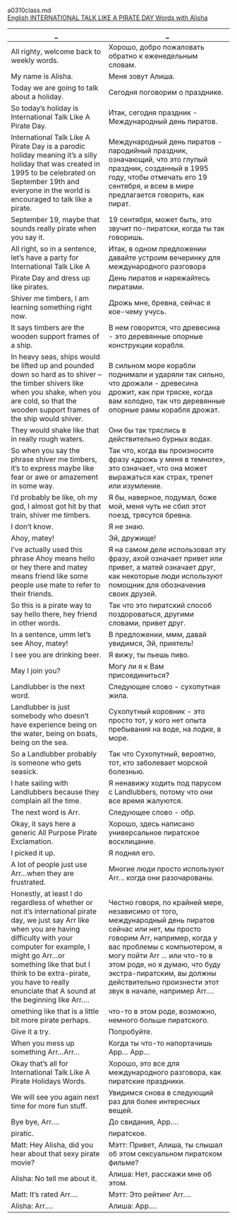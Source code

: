 a0310class.md  
[English INTERNATIONAL TALK LIKE A PIRATE DAY Words with Alisha](https://www.youtube.com/watch?v=kq8MoeLfRtM)  




_|_
--|--
All righty, welcome back to weekly words.|Хорошо, добро пожаловать обратно к еженедельным словам.
My name is Alisha.|Меня зовут Алиша.
Today we are going to talk about a holiday.|Сегодня поговорим о празднике.
So today’s holiday is International Talk Like A Pirate Day.|Итак, сегодня праздник - Международный день пиратов.
International Talk Like A Pirate Day is a parodic holiday meaning it’s a silly holiday that was created in 1995 to be celebrated on September 19th and everyone in the world is encouraged to talk like a pirate.|Международный день пиратов - пародийный праздник, означающий, что это глупый праздник, созданный в 1995 году, чтобы отмечать его 19 сентября, и всем в мире предлагается говорить, как пират.
September 19, maybe that sounds really pirate when you say it.|19 сентября, может быть, это звучит по-пиратски, когда ты так говоришь.
All right, so in a sentence, let’s have a party for International Talk Like A|Итак, в одном предложении давайте устроим вечеринку для международного разговора
Pirate Day and dress up like pirates.|День пиратов и наряжайтесь пиратами.
Shiver me timbers, I am learning something right now.|Дрожь мне, бревна, сейчас я кое-чему учусь.
It says timbers are the wooden support frames of a ship.|В нем говорится, что древесина - это деревянные опорные конструкции корабля.
In heavy seas, ships would be lifted up and pounded down so hard as to shiver – the timber shivers like when you shake, when you are cold, so that the wooden support frames of the ship would shiver.|В сильном море корабли поднимали и ударяли так сильно, что дрожали - древесина дрожит, как при тряске, когда вам холодно, так что деревянные опорные рамы корабля дрожат.
They would shake like that in really rough waters.|Они бы так тряслись в действительно бурных водах.
So when you say the phrase shiver me timbers, it’s to express maybe like fear or awe or amazement in some way.|Так что, когда вы произносите фразу «дрожь у меня в темноте», это означает, что она может выражаться как страх, трепет или изумление.
I’d probably be like, oh my god, I almost got hit by that train, shiver me timbers.|Я бы, наверное, подумал, боже мой, меня чуть не сбил этот поезд, трясутся бревна.
I don’t know.|Я не знаю.
Ahoy, matey!|Эй, дружище!
I’ve actually used this phrase Ahoy means hello or hey there and matey means friend like some people use mate to refer to their friends.|Я на самом деле использовал эту фразу, ахой означает привет или привет, а матей означает друг, как некоторые люди используют помощник для обозначения своих друзей.
So this is a pirate way to say hello there, hey friend in other words.|Так что это пиратский способ поздороваться, другими словами, привет друг.
In a sentence, umm let’s see Ahoy, matey!|В предложении, ммм, давай увидимся, Эй, приятель!
I see you are drinking beer.|Я вижу, ты пьешь пиво.
May I join you?|Могу ли я к Вам присоединиться?
Landlubber is the next word.|Следующее слово - сухопутная жила.
Landlubber is just somebody who doesn’t have experience being on the water, being on boats, being on the sea.|Сухопутный коровник - это просто тот, у кого нет опыта пребывания на воде, на лодке, в море.
So a Landlubber probably is someone who gets seasick.|Так что Сухопутный, вероятно, тот, кто заболевает морской болезнью.
I hate sailing with Landlubbers because they complain all the time.|Я ненавижу ходить под парусом с Landlubbers, потому что они все время жалуются.
The next word is Arr.|Следующее слово - обр.
Okay, it says here a generic All Purpose Pirate Exclamation.|Хорошо, здесь написано универсальное пиратское восклицание.
I picked it up.|Я поднял его.
A lot of people just use Arr…when they are frustrated.|Многие люди просто используют Arr… когда они разочарованы.
Honestly, at least I do regardless of whether or not it’s international pirate day, we just say Arr like when you are having difficulty with your computer for example, I might go Arr…or something like that but I think to be extra-pirate, you have to really enunciate that A sound at the beginning like Arr….|Честно говоря, по крайней мере, независимо от того, международный день пиратов сейчас или нет, мы просто говорим Arr, например, когда у вас проблемы с компьютером, я могу пойти Arr ... или что-то в этом роде, но я думаю, что буду экстра-пиратским, вы должны действительно произнести этот звук в начале, например Arr….
omething like that is a little bit more pirate perhaps.|что-то в этом роде, возможно, немного больше пиратского.
Give it a try.|Попробуйте.
When you mess up something Arr…Arr…|Когда ты что-то напортачишь Арр… Арр…
Okay that’s all for International Talk Like A Pirate Holidays Words.|Хорошо, это все для международного разговора, как пиратские праздники.
We will see you again next time for more fun stuff.|Увидимся снова в следующий раз для более интересных вещей.
Bye bye, Arr….|До свидания, Арр….
piratic.|пиратское.
Matt: Hey Alisha, did you hear about that sexy pirate movie?|Мэтт: Привет, Алиша, ты слышал об этом сексуальном пиратском фильме?
Alisha: No tell me about it.|Алиша: Нет, расскажи мне об этом.
Matt: It’s rated Arr….|Мэтт: Это рейтинг Arr….
Alisha: Arr….|Алиша: Арр….
